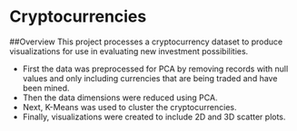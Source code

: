 # Cryptocurrencies

##Overview
This project processes a cryptocurrency dataset to produce visualizations for use in evaluating new investment possibilities.

- First the data was preprocessed for PCA by removing records with null values and only including currencies that are being traded and have been mined.
- Then the data dimensions were reduced using PCA.
- Next, K-Means was used to cluster the cryptocurrencies.
- Finally, visualizations were created to include 2D and 3D scatter plots.
